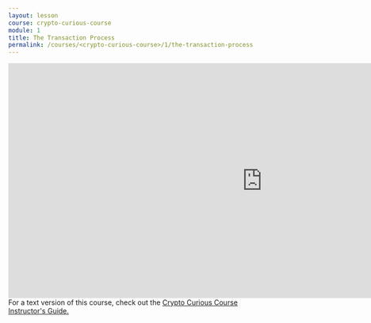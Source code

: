 ```yaml
---
layout: lesson
course: crypto-curious-course
module: 1
title: The Transaction Process
permalink: /courses/<crypto-curious-course>/1/the-transaction-process
---
```


<iframe src="https://www.youtube.com/embed/oP3bKCa8Rq4" width="1024" height="475" frameborder="0" allowfullscreen="allowfullscreen"></iframe>

<span class="openingParagraph">
For a text version of this course, check out the <a href="https://ccc.weteachblockchain.org/">Crypto Curious Course Instructor's Guide.</a>
</span>